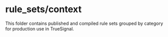 # rule_sets/context

This folder contains published and compiled rule sets grouped by category for production use in TrueSignal.